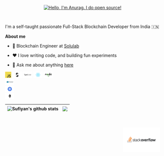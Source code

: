 <p align="center"><a href="https://anuraghazra.github.io"><img width="80%" alt="Hello, I'm Anurag. I do open source!" src="./assets/gh-readme-header.png" /></a></p>

<br />

I'm a self-taught passionate Full-Stack Blockchain Developer from India 🇮🇳

**About me**

- 💼 Blockchain Engineer at [Solulab](https://www.solulab.com/)

- ❤️ I love writing code, and building fun experiments

- 💬 Ask me about anything [here](https://github.com/DEREK-DEV-AFK/DEREK-DEV-AFK/issues)

<code><img height="20" alt="javascript" src="https://raw.githubusercontent.com/github/explore/80688e429a7d4ef2fca1e82350fe8e3517d3494d/topics/javascript/javascript.png"></code>
<code><img height="20" alt="solidity" src="./Assets/Solidity.png"></code>
<code><img height="20" alt="typescript" src="./Assets//TypeScript.png"></code>
<code><img height="20" alt="react" src="./Assets//React.png"></code>
<code><img height="20" alt="nodejs" src="./Assets//Node.js.png"></code>    
<code><img height="20" alt="docker" src="./Assets/Docker.png"></code>    
<code><img height="20" alt="kubernetes" src="./Assets/Kubernetes.png"></code>    
<code><img height="20" alt="ethereum" src="./Assets/Ethereum.png"></code>    



| <a><img align="center" src="https://github-readme-stats.vercel.app/api?username=DEREK-DEV-AFK&show_icons=true&include_all_commits=true&theme=buefy&hide_border=true" alt="Sufiyan's github stats" /></a> | <a><img align="center" src="https://github-readme-stats.vercel.app/api/top-langs/?username=DEREK-DEV-AFK&layout=compact&theme=buefy&hide_border=true" /></a> |
| ------------- | ------------- |

<br />
<br />

<a href="https://stackoverflow.com/users/15765551/derek">
  <img align="right" alt="Sufiyan Memon | StackOverflow" width="120px" src="./Assets//Stack_Overflow.png" />
</a>